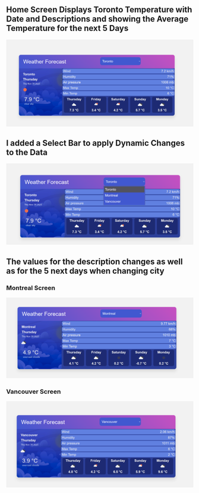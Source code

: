 ## Home Screen Displays Toronto Temperature with Date and Descriptions and showing the Average Temperature for the next 5 Days

![Screenshot](screenshots/Toronto.png)

## I added a Select Bar to apply Dynamic Changes to the Data

![Screenshot](screenshots/DynamicNavBar.png)

## The values for the description changes as well as for the 5 next days when changing city
### Montreal Screen
![Screenshot](screenshots/Montreal.png)

### Vancouver Screen
![Screenshot](screenshots/Vancouver.png)
